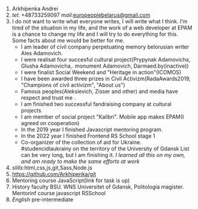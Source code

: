 1.  Arkhipenka Andrei
2.  _tel_: +48733259097 _mail_:europeoplebelarus@gmail.com
3.  I do not want to write what everyone writes, I will write what I think. I’m tired of the situation in my life, and the work of a web developer at EPAM is a chance to change my life and I will try to do everything for this. Some facts about me would be better for me.
    - I am leader of civil company perpetuating memory belorusian writer Ales Adamovich.
    - I were realisat four succesful cultural project(Prypynak Adamovicha, Glusha Adamovicha,. monument Adamovich, Darmaed.by(inactive))
    - I were finalist Social Weekend and "Heritage in action"(ICOMOS)
    - I have been awarded three prizes in Civil Activizm(RadaAwards2019, "Champions of civil activizm", "About us")
    - Famous peoples(Aleksievich, Zisser and other) and media have respect and trust me .
    - I am finished two successful fandraising company at cultural projects
    - I am member of social project "Kalibri". Mobile app makes EPAM(I agreed on cooperation)
    - In the 2019 year I finished Javascript mentoring program.
    - In the 2022 year I finished Frontend RS School stage 1
    - Co-organizer of the collection of aid for Ukraine. #studencidlaukrainy on the territory of the University of Gdansk List can be very long, but I am finishing it. _I learned all this on my own, and am ready to make the same efforts at work_
4.  _slills_:html,css,js,git,Sass,Node.js
5.  https://github.com/Arkhipenka/git
6.  Mentoring course JavaScript(link for task is up)
7.  History faculty BSU. WNS Universitet of Gdansk, Politologia magister. Mentorinf course javascript RSSchool
8.  _English_ pre-intermediate